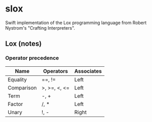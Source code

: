 # slox

Swift implementation of the Lox programming language from Robert Nystrom's "Crafting Interpreters".

## Lox (notes)

### Operator precedence

| Name       | Operators    | Associates |
| ---------- | ------------ | ---------- |
| Equality   | ==, !=       | Left       |
| Comparison | >, >=, <, <= | Left       |
| Term       | -, +         | Left       |
| Factor     | /, \*        | Left       |
| Unary      | !, -         | Right      |
